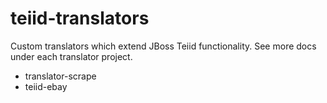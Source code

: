 teiid-translators
=================

Custom translators which extend JBoss Teiid functionality. See more docs under each translator project.

* translator-scrape
* teiid-ebay